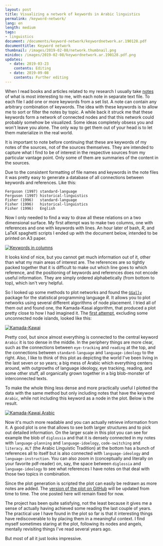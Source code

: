 ```yaml
---
layout: post
title: Visualizing a network of keywords in Arabic linguistics
permalink: /keyword-network/
lang: en
length: medium
tags: 
- linguistics
document: /documents/keyword-network/keywordnetwork.ar.190128.pdf
documenttitle: Keyword network
thumbnail: /images/2019-02-08/network.thumbnail.png
minidoc: /images/2019-02-08/keywordnetwork.ar.190128.pdf.png
updates: 
  - date: 2019-03-23
    contents: Editing
  - date: 2019-09-08
    contents: Further editing
---
```


When I read books and articles related to my research I usually take [notes](/reading-notes-on-github/) of what is most interesting to me, with each note in separate text file. To each file I add one or more keywords from a set list. A note can contain any arbitrary combination of keywords. The idea with these keywords is to allow me to sort or filter the notes by topic. A while back it struck me that these keywords form a network of connected nodes and that this network could probably somehow be visualized. Some ideas completely obsess you and won't leave you alone. The only way to get them out of your head is to let them materialize in the real world.

It is important to note before continuing that these are keywords of my notes of the sources, not of the sources themselves. They are intended to capture what I find to be of interest in the respective sources from my particular vantage point. Only some of them are summaries of the content in the sources.

Due to the consistent formatting of file names and keywords in the note files it was pretty easy to generate a database of all connections between keywords and references. Like this:

```
Ferguson (1997)	standard-language
Ferguson (1997)	historical-linguistics
Fisher (1996) 	standard-language
Fisher (1996) 	historical-linguistics
Fisher (1996) 	English
```

Now I only needed to find a way to draw all these relations on a two dimensional surface. My first attempt was to make two columns, one with references and one with keywords with lines. An hour later of bash, *R*, and LaTeX spaghetti scripts I ended up with the document below, intended to be printed on A3 paper.

[![Keywords in columns](/images/2019-02-08/tikz.tex.pdf.png)](/documents/keyword-network/tikz.tex.pdf)

It looks kind of nice, but you cannot get much information out of it, other than what my main areas of interest are. The references are so tightly packed together that it is difficult to make out which line goes to which reference, and the positioning of keywords and references does not encode useful information. They are simply ordered alphabetically (from bottom to top), which isn't very helpful.

So I looked up some methods to plot networks and found the [`GGally`](https://cran.r-project.org/web/packages/GGally/index.html) package for the statistical programming language *R*. It allows you to plot networks using several different algorithms of node placement. I tried all of them out and found one, the Kamada-Kasai algorithm, that produced a plot pretty close to how I had imagined it. The [first attempt](/documents/keyword-network/kamadakawai.pdf), excluding some unconnected node islands, looked like this:

[![Kamada-Kawai](/images/2019-02-08/kamadakawai.pdf.png)](/documents/keyword-network/kamadakawai.pdf)

Pretty cool, but since almost everything is connected to the central keyword `Arabic` it is too dense in the middle. In the periphery things are more clear, such as the connections between `eye-tracking` and `reading` at the top, and the connections between `standard-language` and `language-ideology` to the right. Also, I like to think of this plot as depicting the world I've been living in the last seven or so years; a big mess of Arabic which everything centers around, with outgrowths of language ideology, eye tracking, reading, and some other stuff, all organically grown together in a big blob-monster of interconnected texts.

To make the whole thing less dense and more practically useful I plotted the data with the same method but only including notes that have the keyword `Arabic`, while not including this keyword as a node in the plot. Below is the result.

[![Kamada-Kawai Arabic](/images/2019-02-08/keywordnetwork.ar.190128.pdf.png)](/documents/keyword-network/keywordnetwork.ar.190128.pdf)

Now it's much more readable and you can actually retrieve information from it. A good plot is one that allows to see both larger structures and to pick out detailed information. On the larger scale in this plot you can see for example the blob of `diglossia` and that it is densely connected in my notes with `language-planning` and `language-idoelogy`, `code-switching` and `literacy`. `ALT` (the Arabic Linguistic Tradition) at the bottom has a bunch of references all to itself but is also connected with `language-ideology` and `language-instruction`. You can also zoom in (conceptually and literally on your favorite pdf-reader) on, say, the space between `diglossia` and `language-ideology` to see what references I have notes on that deal with those two topics in combination.

Since the plot generation is scripted the plot can easily be redrawn as more notes are added. The [version of the plot on GitHub](https://github.com/andreasmhallberg/readingnotes/blob/master/keyword-counts/kamadakawai.ar.pdf) will be updated from time to time. The one posted here will remain fixed for now.

The project has been quite satisfying, not the least because it gives me a sense of actually having achieved some reading the last couple of years. The practical use I have found in the plot so far is that it interesting things have rediscoverable to by placing them in a meaningful context. I find myself sometimes staring at the plot, following its nodes and angels, mentally revisiting things I've read several years ago.

But most of all it just looks impressive.
